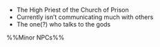 - The High Priest of the Church of Prison
- Currently isn’t communicating much with others
- The one(?) who talks to the gods

%%Minor NPCs%%